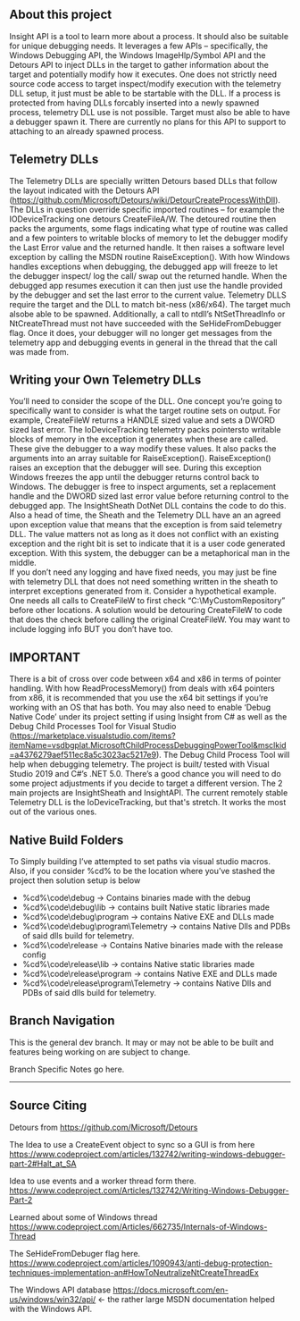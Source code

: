 
About this project
------------------------------------------

Insight API is a tool to learn more about a process.  It should also be suitable for unique debugging needs. It leverages a few APIs – specifically, the Windows Debugging API, the Windows ImageHlp/Symbol API and the Detours API to inject DLLs in the target to gather information about the target and potentially modify how it executes. One does not strictly need source code access to target inspect/modify execution with the telemetry DLL setup, it just must be able to be startable with the DLL.  If a process is protected from having DLLs forcably inserted into a newly spawned process, telemetry DLL use is not possible. Target must also be able to have a debugger spawn it.  There are currently no plans for this API to support to attaching to an already spawned process. 

Telemetry DLLs
------------------------------------------

The Telemetry DLLs are specially written Detours based DLLs that follow the layout indicated with the Detours API (https://github.com/Microsoft/Detours/wiki/DetourCreateProcessWithDll). The DLLs in question override specific imported routines – for example the IODeviceTracking one detours CreateFileA/W.   The detoured routine then packs the arguments, some flags indicating what type of routine was called and a few pointers to writable blocks of memory to let the debugger modify the Last Error value and the returned handle.  It then raises a software level exception by calling the MSDN routine RaiseException(). With how Windows handles exceptions when debugging, the debugged app will freeze to let the debugger inspect/ log the call/ swap out the returned handle. When the debugged app resumes execution it can then just use the handle provided by the debugger and set the last error to the current value.  Telemetry DLLS require the target and the DLL to match bit-ness (x86/x64). The target much alsobe able to be spawned.  Additionally, a call to ntdll’s NtSetThreadInfo or NtCreateThread must not have succeeded with the SeHideFromDebugger flag.  Once it does, your debugger will no longer get messages from the telemetry app and debugging events in general in the thread that
the call was made from.

Writing your Own Telemetry DLLs
------------------------------------------
You’ll need to consider the scope of the DLL.  One concept you’re going to specifically want to consider is what the target routine sets on output.  For example, CreateFileW returns a HANDLE sized value and sets a DWORD sized last error.  The IoDeviceTracking telemetry packs pointersto writable blocks of memory in the exception it generates when these are called. These give the debugger to a way modify these values. It also packs the arguments into an array suitable for RaiseException(). RaiseException() raises an exception that the debugger will see. During this  exception Windows freezes the app until the debugger returns control back to Windows. The debugger is free to inspect arguments, set a replacement handle and the DWORD sized last error value before
returning control to the debugged app.  The InsightSheath DotNet DLL contains the code to do this. Also a head of time, the Sheath and the Telemetry DLL have an an agreed upon  exception value that means that the exception is from said telemetry DLL. The value matters not as long as it does not conflict with an existing exception and the right bit is set to indicate that it is a user code generated exception. With this system, the debugger can be a metaphorical man in the middle.  
	If you don’t need any logging and have fixed needs, you may just be fine with telemetry DLL that does not need something written in the sheath to interpret exceptions generated from it.  Consider a hypothetical example.  One needs all calls to CreateFileW to first check  “C:\MyCustomRepository” before other locations. A solution would be detouring CreateFileW to code that does the check before calling the original CreateFileW. You may want to include logging info BUT you don’t have too.


IMPORTANT
------------------------------------------
There is a bit of cross over code between x64 and x86 in terms of pointer handling.  With how ReadProcessMemory() from deals with x64 pointers from x86, it is recommended that you use the x64 bit settings if you’re working with an OS that has both.  You may also need to enable ‘Debug Native Code’ under its project setting if using Insight from C# as well as the Debug Child Processes Tool for Visual Studio (https://marketplace.visualstudio.com/items?itemName=vsdbgplat.MicrosoftChildProcessDebuggingPowerTool&msclkid=a4376279aef511ec8a5c3023ac5217e9). The Debug Child Process Tool will help when debugging telemetry.  The project is built/ tested with Visual Studio 2019 and C#’s .NET 5.0.  There’s a good chance you will need to do some project adjustments if you decide to target a different version.  The 2 main projects are InsightSheath and InsightAPI.  The current remotely stable Telemetry DLL is the IoDeviceTracking, but that's stretch.  It works the most out of the various ones. 



Native Build Folders
------------------------------------------
To Simply building I’ve attempted to set paths via visual studio macros.  Also, if you consider %cd% to be the location where you’ve stashed the project then solution setup is below


- %cd%\code\debug	-> Contains binaries made with the debug
- %cd%\code\debug\lib	-> contains built Native static libraries made 
- %cd%\code\debug\program	-> contains Native EXE and DLLs made
- %cd%\code\debug\program\Telemetry	-> contains Native Dlls and PDBs of said dlls build for telemetry.
- %cd%\code\release -> Contains Native binaries made with the release config
- %cd%\code\release\lib	-> contains Native static libraries made 
- %cd%\code\release\program -> contains Native EXE and DLLs made
- %cd%\code\release\program\Telemetry -> contains Native Dlls and PDBs of said dlls build for telemetry.


Branch Navigation
------------------------------------------
This is the general dev branch.  It may or may not be able to be built and features being working on are subject to change.

Branch Specific Notes go here.


------------------------------------------
Source Citing
------------------------------------------
Detours from
	https://github.com/Microsoft/Detours

The Idea to use a CreateEvent object to sync so a GUI is from here
	https://www.codeproject.com/articles/132742/writing-windows-debugger-part-2#Halt_at_SA

Idea to use events and a worker thread form there.
	https://www.codeproject.com/Articles/132742/Writing-Windows-Debugger-Part-2    

Learned about some of Windows thread
	https://www.codeproject.com/Articles/662735/Internals-of-Windows-Thread 

The SeHideFromDebuger flag here.
	https://www.codeproject.com/articles/1090943/anti-debug-protection-techniques-implementation-an#HowToNeutralizeNtCreateThreadEx		

The Windows API database
	https://docs.microsoft.com/en-us/windows/win32/api/ <- the rather large MSDN documentation helped with the Windows API.
